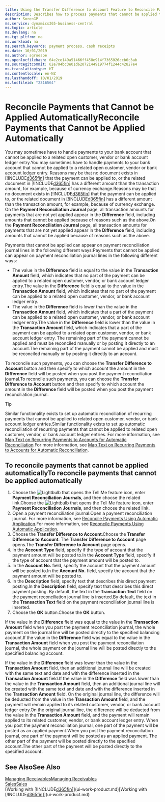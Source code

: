 ```yaml
---
title: Using the Transfer Difference to Account Feature to Reconcile Payments | Microsoft Docs'
description: Describes how to process payments that cannot be applied to a document, for example, when an exchange rate causes amounts to differ.
author: SorenGP
ms.service: dynamics365-business-central
ms.topic: article
ms.devlang: na
ms.tgt_pltfrm: na
ms.workload: na
ms.search.keywords: payment process, cash receipts
ms.date: 10/01/2019
ms.author: sgroespe
ms.openlocfilehash: 64e2ce149a51466ff458e914f7365026ccb6c3ab
ms.sourcegitcommit: 02e704bc3e01d62072144919774f1244c42827e4
ms.translationtype: HT
ms.contentlocale: en-NZ
ms.lasthandoff: 10/01/2019
ms.locfileid: "2316564"
---
```

# <a name="reconcile-payments-that-cannot-be-applied-automatically"></a><span data-ttu-id="c388b-103">Reconcile Payments that Cannot be Applied Automatically</span><span class="sxs-lookup"><span data-stu-id="c388b-103">Reconcile Payments that Cannot be Applied Automatically</span></span>
<span data-ttu-id="c388b-104">You may sometimes have to handle payments to your bank account that cannot be applied to a related open customer, vendor or bank account ledger entry.</span><span class="sxs-lookup"><span data-stu-id="c388b-104">You may sometimes have to handle payments to your bank account that cannot be applied to a related open customer, vendor or bank account ledger entry.</span></span> <span data-ttu-id="c388b-105">Reasons may be that no document exists in [!INCLUDE[d365fin](includes/d365fin_md.md)] that the payment can be applied to, or the related document in [!INCLUDE[d365fin](includes/d365fin_md.md)] has a different amount than the transaction amount, for example, because of currency exchange.</span><span class="sxs-lookup"><span data-stu-id="c388b-105">Reasons may be that no document exists in [!INCLUDE[d365fin](includes/d365fin_md.md)] that the payment can be applied to, or the related document in [!INCLUDE[d365fin](includes/d365fin_md.md)] has a different amount than the transaction amount, for example, because of currency exchange.</span></span> <span data-ttu-id="c388b-106">On the **Payment Reconciliation Journal** page, all transaction amounts for payments that are not yet applied appear in the **Difference** field, including amounts that cannot be applied because of reasons such as the above.</span><span class="sxs-lookup"><span data-stu-id="c388b-106">On the **Payment Reconciliation Journal** page, all transaction amounts for payments that are not yet applied appear in the **Difference** field, including amounts that cannot be applied because of reasons such as the above.</span></span>

<span data-ttu-id="c388b-107">Payments that cannot be applied can appear on payment reconciliation journal lines in the following different ways:</span><span class="sxs-lookup"><span data-stu-id="c388b-107">Payments that cannot be applied can appear on payment reconciliation journal lines in the following different ways:</span></span>

* <span data-ttu-id="c388b-108">The value in the **Difference** field is equal to the value in the **Transaction Amount** field, which indicates that no part of the payment can be applied to a related open customer, vendor, or bank account ledger entry.</span><span class="sxs-lookup"><span data-stu-id="c388b-108">The value in the **Difference** field is equal to the value in the **Transaction Amount** field, which indicates that no part of the payment can be applied to a related open customer, vendor, or bank account ledger entry.</span></span>
* <span data-ttu-id="c388b-109">The value in the **Difference** field is lower than the value in the **Transaction Amount** field, which indicates that a part of the payment can be applied to a related open customer, vendor, or bank account ledger entry.</span><span class="sxs-lookup"><span data-stu-id="c388b-109">The value in the **Difference** field is lower than the value in the **Transaction Amount** field, which indicates that a part of the payment can be applied to a related open customer, vendor, or bank account ledger entry.</span></span> <span data-ttu-id="c388b-110">The remaining part of the payment cannot be applied and must be reconciled manually or by posting it directly to an account.</span><span class="sxs-lookup"><span data-stu-id="c388b-110">The remaining part of the payment cannot be applied and must be reconciled manually or by posting it directly to an account.</span></span>

<span data-ttu-id="c388b-111">To reconcile such payments, you can choose the **Transfer Difference to Account** button and then specify to which account the amount in the **Difference** field will be posted when you post the payment reconciliation journal.</span><span class="sxs-lookup"><span data-stu-id="c388b-111">To reconcile such payments, you can choose the **Transfer Difference to Account** button and then specify to which account the amount in the **Difference** field will be posted when you post the payment reconciliation journal.</span></span>

> [!TIP]  
>   <span data-ttu-id="c388b-112">Similar functionality exists to set up automatic reconciliation of recurring payments that cannot be applied to related open customer, vendor, or bank account ledger entries.</span><span class="sxs-lookup"><span data-stu-id="c388b-112">Similar functionality exists to set up automatic reconciliation of recurring payments that cannot be applied to related open customer, vendor, or bank account ledger entries.</span></span> <span data-ttu-id="c388b-113">For more information, see [Map Text on Recurring Payments to Accounts for Automatic Reconciliation](receivables-how-map-text-recurring-payments-accounts-auto-reconcilliation.md).</span><span class="sxs-lookup"><span data-stu-id="c388b-113">For more information, see [Map Text on Recurring Payments to Accounts for Automatic Reconciliation](receivables-how-map-text-recurring-payments-accounts-auto-reconcilliation.md).</span></span>

## <a name="to-reconcile-payments-that-cannot-be-applied-automatically"></a><span data-ttu-id="c388b-114">To reconcile payments that cannot be applied automatically</span><span class="sxs-lookup"><span data-stu-id="c388b-114">To reconcile payments that cannot be applied automatically</span></span>
1. <span data-ttu-id="c388b-115">Choose the ![Lightbulb that opens the Tell Me feature](media/ui-search/search_small.png "Tell me what you want to do") icon, enter **Payment Reconciliation Journals**, and then choose the related link.</span><span class="sxs-lookup"><span data-stu-id="c388b-115">Choose the ![Lightbulb that opens the Tell Me feature](media/ui-search/search_small.png "Tell me what you want to do") icon, enter **Payment Reconciliation Journals**, and then choose the related link.</span></span>
2. <span data-ttu-id="c388b-116">Open a payment reconciliation journal.</span><span class="sxs-lookup"><span data-stu-id="c388b-116">Open a payment reconciliation journal.</span></span> <span data-ttu-id="c388b-117">For more information, see [Reconcile Payments Using Automatic Application](receivables-how-reconcile-payments-auto-application.md).</span><span class="sxs-lookup"><span data-stu-id="c388b-117">For more information, see [Reconcile Payments Using Automatic Application](receivables-how-reconcile-payments-auto-application.md).</span></span>
3. <span data-ttu-id="c388b-118">Choose the **Transfer Difference to Account**.</span><span class="sxs-lookup"><span data-stu-id="c388b-118">Choose the **Transfer Difference to Account**.</span></span> <span data-ttu-id="c388b-119">The **Transfer Difference to Account** page opens.</span><span class="sxs-lookup"><span data-stu-id="c388b-119">The **Transfer Difference to Account** page opens.</span></span>
4. <span data-ttu-id="c388b-120">In the **Account Type** field, specify if the type of account that the payment amount will be posted to.</span><span class="sxs-lookup"><span data-stu-id="c388b-120">In the **Account Type** field, specify if the type of account that the payment amount will be posted to.</span></span>
5. <span data-ttu-id="c388b-121">In the **Account No.** field, specify the account that the payment amount will be posted to.</span><span class="sxs-lookup"><span data-stu-id="c388b-121">In the **Account No.** field, specify the account that the payment amount will be posted to.</span></span>
6. <span data-ttu-id="c388b-122">In the **Description** field, specify text that describes this direct payment posting.</span><span class="sxs-lookup"><span data-stu-id="c388b-122">In the **Description** field, specify text that describes this direct payment posting.</span></span> <span data-ttu-id="c388b-123">By default, the text in the **Transaction Text** field on the payment reconciliation journal line is inserted.</span><span class="sxs-lookup"><span data-stu-id="c388b-123">By default, the text in the **Transaction Text** field on the payment reconciliation journal line is inserted.</span></span>
7. <span data-ttu-id="c388b-124">Choose the **OK** button.</span><span class="sxs-lookup"><span data-stu-id="c388b-124">Choose the **OK** button.</span></span>

<span data-ttu-id="c388b-125">If the value in the **Difference** field was equal to the value in the **Transaction Amount** field when you post the payment reconciliation journal, the whole payment on the journal line will be posted directly to the specified balancing account.</span><span class="sxs-lookup"><span data-stu-id="c388b-125">If the value in the **Difference** field was equal to the value in the **Transaction Amount** field when you post the payment reconciliation journal, the whole payment on the journal line will be posted directly to the specified balancing account.</span></span>

<span data-ttu-id="c388b-126">If the value in the **Difference** field was lower than the value in the **Transaction Amount** field, then an additional journal line will be created with the same text and date and with the difference inserted in the **Transaction Amount** field.</span><span class="sxs-lookup"><span data-stu-id="c388b-126">If the value in the **Difference** field was lower than the value in the **Transaction Amount** field, then an additional journal line will be created with the same text and date and with the difference inserted in the **Transaction Amount** field.</span></span> <span data-ttu-id="c388b-127">On the original journal line, the difference will be deducted from the value in the **Transaction Amount** field, and the payment will remain applied to its related customer, vendor, or bank account ledger entry.</span><span class="sxs-lookup"><span data-stu-id="c388b-127">On the original journal line, the difference will be deducted from the value in the **Transaction Amount** field, and the payment will remain applied to its related customer, vendor, or bank account ledger entry.</span></span> <span data-ttu-id="c388b-128">When you post the payment reconciliation journal, one part of the payment will be posted as an applied payment.</span><span class="sxs-lookup"><span data-stu-id="c388b-128">When you post the payment reconciliation journal, one part of the payment will be posted as an applied payment.</span></span> <span data-ttu-id="c388b-129">The other part of the payment will be posted directly to the specified account.</span><span class="sxs-lookup"><span data-stu-id="c388b-129">The other part of the payment will be posted directly to the specified account.</span></span>

## <a name="see-also"></a><span data-ttu-id="c388b-130">See Also</span><span class="sxs-lookup"><span data-stu-id="c388b-130">See Also</span></span>
[<span data-ttu-id="c388b-131">Managing Receivables</span><span class="sxs-lookup"><span data-stu-id="c388b-131">Managing Receivables</span></span>](receivables-manage-receivables.md)  
[<span data-ttu-id="c388b-132">Sales</span><span class="sxs-lookup"><span data-stu-id="c388b-132">Sales</span></span>](sales-manage-sales.md)  
<span data-ttu-id="c388b-133">[Working with [!INCLUDE[d365fin](includes/d365fin_md.md)]](ui-work-product.md)</span><span class="sxs-lookup"><span data-stu-id="c388b-133">[Working with [!INCLUDE[d365fin](includes/d365fin_md.md)]](ui-work-product.md)</span></span>
